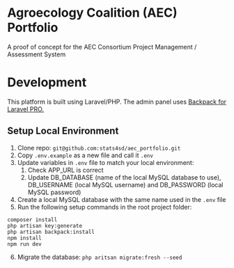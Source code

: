# Agroecology Coalition (AEC) Portfolio
A proof of concept for the AEC Consortium Project Management / Assessment System

# Development
This platform is built using Laravel/PHP. The admin panel uses [Backpack for Laravel PRO.](https://backpackforlaravel.com/products/pro-for-one-project)

## Setup Local Environment
1.	Clone repo: `git@github.com:stats4sd/aec_portfolio.git`
2.	Copy `.env.example` as a new file and call it `.env`
3.	Update variables in `.env` file to match your local environment:
    1.	Check APP_URL is correct
    2.	Update DB_DATABASE (name of the local MySQL database to use), DB_USERNAME (local MySQL username) and DB_PASSWORD (local MySQL password)
4.	Create a local MySQL database with the same name used in the `.env` file
5.	Run the following setup commands in the root project folder:
```
composer install
php artisan key:generate
php artisan backpack:install
npm install
npm run dev
```
6.	Migrate the database: `php aritsan migrate:fresh --seed`

